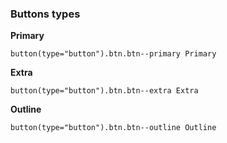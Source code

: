 ### Buttons types

**Primary**

```pug
button(type="button").btn.btn--primary Primary
```

**Extra**

```pug
button(type="button").btn.btn--extra Extra
```

**Outline**

```pug
button(type="button").btn.btn--outline Outline
```
